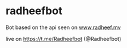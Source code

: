 # radheefbot
Bot based on the api seen on www.radheef.mv

live on https://t.me/Radheefbot (@Radheefbot)
